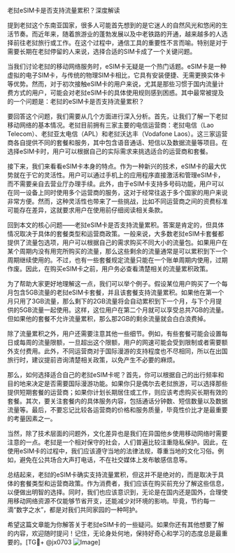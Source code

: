 老挝eSIM卡是否支持流量累积？深度解读

提到老挝这个东南亚国家，很多人可能首先想到的是它迷人的自然风光和悠闲的生活节奏。而近年来，随着旅游业的蓬勃发展以及中老铁路的开通，越来越多的人选择前往老挝旅行或工作。在这个过程中，通信工具的重要性不言而喻。特别是对于需要长期在老挝停留的人来说，选择合适的SIM卡成了一个关键问题。

当我们讨论老挝的移动网络服务时，eSIM卡无疑是一个热门话题。eSIM卡是一种虚拟的电子SIM卡，与传统的物理SIM卡相比，它具有安装便捷、无需更换实体卡等优势。然而，对于初次接触eSIM卡的用户来说，尤其是那些习惯于国内流量计费方式的用户，可能会对老挝eSIM卡的具体使用规则感到困惑。其中最常被提及的一个问题是：老挝的eSIM卡是否支持流量累积？

要回答这个问题，我们需要从几个方面进行深入分析。首先，让我们了解一下老挝移动网络的基本情况。老挝目前拥有三家主要的电信运营商：老挝电信（Lao Telecom）、老挝亚太电信（APL）和老挝沃达丰（Vodafone Laos）。这三家运营商各自提供不同的套餐和服务，其中包含语音通话、短信以及数据流量等项目。在选择eSIM卡时，用户可以根据自己的实际需求来挑选适合的运营商和套餐。

接下来，我们来看看eSIM卡本身的特点。作为一种新兴的技术，eSIM卡的最大优势就在于它的灵活性。用户可以通过手机上的应用程序直接激活和管理eSIM卡，而不需要亲自去营业厅办理手续。此外，由于eSIM卡支持多号码功能，用户可以在同一设备上同时使用多个运营商的服务，这对于经常往返于多个国家的用户来说非常方便。然而，这种灵活性也带来了一些挑战，比如不同运营商之间的资费标准可能存在差异，这就要求用户在使用前仔细阅读相关条款。

回到本文的核心问题——老挝eSIM卡是否支持流量累积。答案是肯定的，但具体情况取决于具体的套餐类型和运营商政策。一般来说，大多数老挝eSIM卡套餐都提供了流量包选项，用户可以根据自己的需求购买不同大小的流量包。如果用户在某个周期内没有用完所购买的流量，那么这些剩余的流量通常是可以累积到下一个周期继续使用的。不过，也有一些套餐规定流量只能在一个账单周期内使用，过期作废。因此，在购买eSIM卡之前，用户务必查看清楚相关的流量累积政策。

为了帮助大家更好地理解这一点，我们可以举个例子。假设某位用户购买了一个每月包含5GB流量的老挝eSIM卡套餐，并且该套餐支持流量累积。如果他在第一个月只用了3GB流量，那么剩下的2GB流量将会自动累积到下一个月，与下个月提供的5GB流量一起使用。这样，这位用户在第二个月就可以享受总共7GB的流量。但如果他的套餐不允许流量累积，那么那2GB的剩余流量就会白白浪费掉。

除了流量累积之外，用户还需要注意其他一些细节。例如，有些套餐可能会设置每日或每周的流量限额，一旦超出这个限额，用户的网速可能会受到限制或者需要额外支付费用。此外，不同运营商对于国际漫游的支持程度也不尽相同，所以在出国旅行时，建议提前咨询清楚相关政策，以免产生不必要的麻烦。

那么，如何选择适合自己的老挝eSIM卡呢？首先，你可以根据自己的出行频率和目的地来决定是否需要国际漫游功能。如果你只是偶尔去老挝旅游，可以选择那些提供短期套餐的运营商；如果你计划长期居住或工作，则应该考虑购买长期有效的套餐。其次，要关注套餐内的具体服务内容，包括通话分钟数、短信数量以及数据流量等。最后，不要忘记比较各运营商的价格和服务质量，毕竟性价比才是最重要的考量因素之一。

当然，除了技术层面的问题外，文化差异也是我们在异国他乡使用移动网络时需要注意的一点。老挝是一个相对保守的社会，人们普遍比较注重隐私保护。因此，在使用eSIM卡的过程中，我们应该遵守当地的法律法规，尊重当地的文化习俗。例如，避免在公共场合大声打电话，不在社交媒体上发布敏感信息等。

总结起来，老挝的eSIM卡确实支持流量累积，但这并不是绝对的，而是取决于具体的套餐类型和运营商政策。作为消费者，我们应该在购买前充分了解这些信息，以便做出明智的选择。同时，我们也应该意识到，无论是在国内还是国外，合理使用移动网络资源不仅能够节省开支，还能减少对环境的影响。毕竟，节约每一滴“数字之水”，都是对我们共同家园的一种呵护。

希望这篇文章能为你解答关于老挝eSIM卡的一些疑问。如果你还有其他想要了解的内容，欢迎随时提问！记住，无论身处何地，保持好奇心和学习的态度总是最重要的。[TG💪+ @jx0703 ![Image](https://github.com/user-attachments/assets/dbca1d08-cadb-493c-b0ec-ad6f7a83f270)]